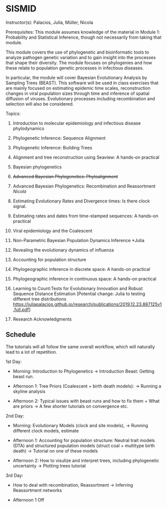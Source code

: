 # SISMID

Instructor(s):
Palacios, Julia, Müller, Nicola

Prerequisites: This module assumes knowledge of the material in Module 1: Probability and Statistical Inference, though not necessarily from taking that module.

This module covers the use of phylogenetic and bioinformatic tools to analyze pathogen genetic variation and to gain insight into the processes that shape their diversity. The module focuses on phylogenies and how these relate to population genetic processes in infectious diseases.

In particular, the module will cover Bayesian Evolutionary Analysis by Sampling Trees (BEAST). This software will be used in class exercises that are mainly focused on estimating epidemic time scales, reconstruction changes in viral population sizes through time and inference of spatial diffusion of viruses. Evolutionary processes including recombination and selection will also be considered.

Topics:
1. Introduction to molecular epidemiology and infectious disease phylodynamics

2. Phylogenetic Inference: Sequence Alignment

3. Phylogenetic Inference: Building Trees

4. Alignment and tree reconstruction using Seaview: A hands-on practical

5. Bayesian phylogenetics

6. <del> Advanced Bayesian Phylogenetics: Phyloalignment </del>

7. Advanced Bayesian Phylogenetics: Recombination and Reassortment *Nicola*

8. Estimating Evolutionary Rates and Divergence times: Is there clock signal.

9. Estimating rates and dates from time-stamped sequences: A hands-on practical

10. Viral epidemiology and the Coalescent

11. Non-Parametric Bayesian Population Dynamics Inference *Julia

12. Revealing the evolutionary dynamics of influenza

13. Accounting for population structure

14. Phylogeographic inference in discrete space: A hands-on practical

15. Phylogeographic inference in continuous space: A hands-on practical

16. Learning to Count:Tests for Evolutionary Innovation and Robust Sequence Distance
Estimation  [Potential change: Julia to testing different tree distributions  https://juliapalacios.github.io/research/publications/2019.12.23.887125v1.full.pdf]

17. Research Acknowledgments

## Schedule
The tutorials will all follow the same overall workflow, which will naturally lead to a lot of repetition.  

1st Day:
- Morning: Introduction to Phylogenetics
    -> Introduction Beast: Getting beast run.

- Afternoon 1: Tree Priors (Coalescent + birth death models):
    -> Running a skyline analysis

- Afternoon 2: Typical issues with beast runs and how to fix them + What are priors
    -> A few shorter tutorials on convergence etc.

2nd Day:
- Morning: Evolutionary Models (clock and site models), 
    -> Running different clock models, estimate 

- Afternoon 1: Accounting for population structure: Neutral trait models (DTA) and structured population models (struct coal + multitype birth death)
    -> Tutorial on one of these models

- Afternoon 2: How to visulize and interpret trees, including phylogenetic uncertainty
    -> Plotting trees tutorial
    
3rd Day:
- How to deal with recombination, Reassortment
  -> Inferring Reassortment networks
  
- Afternoon 1 Off
